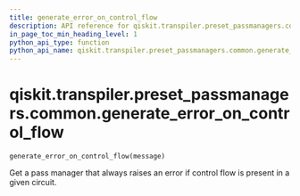 ```yaml
---
title: generate_error_on_control_flow
description: API reference for qiskit.transpiler.preset_passmanagers.common.generate_error_on_control_flow
in_page_toc_min_heading_level: 1
python_api_type: function
python_api_name: qiskit.transpiler.preset_passmanagers.common.generate_error_on_control_flow
---
```


<span id="qiskit-transpiler-preset-passmanagers-common-generate-error-on-control-flow" />

# qiskit.transpiler.preset\_passmanagers.common.generate\_error\_on\_control\_flow

<span id="qiskit.transpiler.preset_passmanagers.common.generate_error_on_control_flow" />

`generate_error_on_control_flow(message)`

Get a pass manager that always raises an error if control flow is present in a given circuit.


